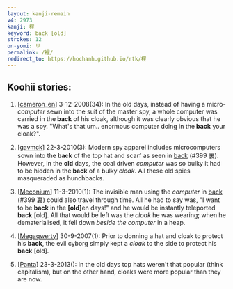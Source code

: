```yaml
---
layout: kanji-remain
v4: 2973
kanji: 裡
keyword: back [old]
strokes: 12
on-yomi: リ
permalink: /裡/
redirect_to: https://hochanh.github.io/rtk/裡
---
```


## Koohii stories: 

1) [<a href="http://kanji.koohii.com/profile/cameron_en">cameron_en</a>] 3-12-2008(34): In the old days, instead of having a micro-<em>computer</em> sewn into the suit of the master spy, a whole computer was carried in the<strong> back</strong> of his cloak, although it was clearly obvious that he was a spy. &quot;What&#039;s that um.. enormous computer doing in the<strong> back</strong> your cloak?&quot;.

2) [<a href="http://kanji.koohii.com/profile/gavmck">gavmck</a>] 22-3-2010(3): Modern spy apparel includes microcomputers sown into the<strong> back</strong> of the top hat and scarf as seen in <a href="../v4/399.html">back</a> (#399 裏). However, in the <strong>old</strong> days, the coal driven <em>computer</em> was so bulky it had to be hidden in the<strong> back</strong> of a bulky <em>cloak</em>. All these old spies masqueraded as hunchbacks.

3) [<a href="http://kanji.koohii.com/profile/Meconium">Meconium</a>] 11-3-2010(1): The invisible man using the <em>computer</em> in <a href="../v4/399.html">back</a> (#399 裏) could also travel through time. All he had to say was, &quot;I want to be <strong>back</strong> in the <strong>[old]</strong>en days!&quot; and he would be instantly teleported<strong> back</strong> [old]. All that would be left was the <em>cloak</em> he was wearing; when he dematerialised, it fell down <em>beside the computer</em> in a heap.

4) [<a href="http://kanji.koohii.com/profile/Megaqwerty">Megaqwerty</a>] 30-9-2007(1): Prior to donning a hat and cloak to protect his <strong>back</strong>, the evil cyborg simply kept a <em>cloak</em> to the side to protect his<strong> back</strong> [old].

5) [<a href="http://kanji.koohii.com/profile/Panta">Panta</a>] 23-3-2013(): In the old days top hats weren&#039;t that popular (think capitalism), but on the other hand, cloaks were more popular than they are now.

